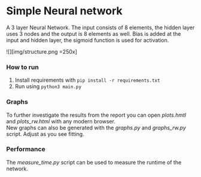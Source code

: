 # Simple Neural network
A 3 layer Neural Network. The input consists of 8 elements, the hidden layer uses 3 nodes and the output is 8 elements as well.
Bias is added at the input and hidden layer, the sigmoid function is used for activation.

![][img/structure.png =250x]

### How to run
1. Install requirements with `pip install -r requirements.txt`
2. Run using `python3 main.py`

### Graphs
To further investigate the results from the report you can open *plots.hmtl* and *plots_rw.html* with any modern browser.  
New graphs can also be generated with the *graphs.py* and *graphs_rw.py* script. Adjust as you see fitting.

### Performance
The *measure_time.py* script can be used to measure the runtime of the network.
